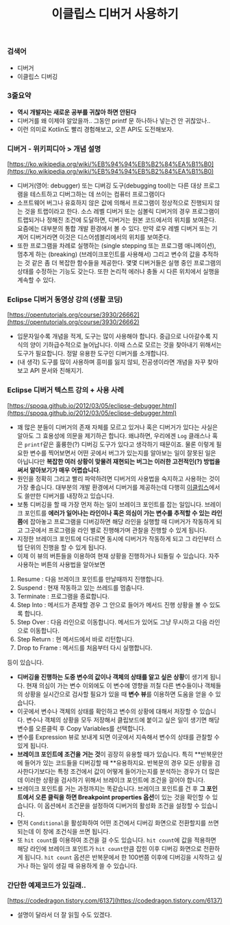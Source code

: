 ﻿---
title:  "이클립스 디버거 사용하기"
excerpt: "그래도 printf가 더 편한거 같기도 하고.."

categories:
  - 툴
tags:
  - 자바
last_modified_at: 2020-04-07TO22:30:00+09:00
---

### 검색어
- 디버거
- 이클립스 디버깅

### 3줄요약
- **역시 개발자는 새로운 공부를 귀찮아 하면 안된다**
- 디버거를 왜 이제야 알았을까.. 그동안 printf 문 하나하나 넣는건 안 귀찮았나..
- 이런 의미로 Kotlin도 빨리 경험해보고, 오픈 API도 도전해보자.

### 디버거 - 위키피디아 > 개념 설명
[https://ko.wikipedia.org/wiki/%EB%94%94%EB%B2%84%EA%B1%B0](https://ko.wikipedia.org/wiki/%EB%94%94%EB%B2%84%EA%B1%B0)
- 디버거(영어: debugger) 또는 디버깅 도구(debugging tool)는 다른 대상 프로그램을 테스트하고 디버그하는 데 쓰이는 컴퓨터 프로그램이다
- 소프트웨어 버그나 유효하지 않은 값에 의해서 프로그램이 정상적으로 진행되지 않는 것을 트랩이라고 한다. 소스 레벨 디버거 또는 심볼릭 디버거의 경우 프로그램이 트랩되거나 정해진 조건에 도달하면, 디버거는 원본 코드에서의 위치를 보여준다. 요즘에는 대부분의 통합 개발 환경에서 볼 수 있다. 만약 로우 레벨 디버거 또는 기계어 디버거라면 이것은 디스어셈블리에서의 위치를 보여준다.
-  또한 프로그램을 차례로 실행하는 (single stepping 또는 프로그램 애니메이션), 멈추게 하는 (breaking) (브레이크포인트를 사용해서) 그리고 변수의 값을 추적하는 것 같은 좀 더 복잡한 함수들을 제공한다. 몇몇 디버거들은 실행 중인 프로그램의 상태를 수정하는 기능도 갖는다. 또한 논리적 에러나 충돌 시 다른 위치에서 실행을 계속할 수 있다.

### Eclipse 디버거 동영상 강의  (생활 코딩)
[https://opentutorials.org/course/3930/26662](https://opentutorials.org/course/3930/26662)
- 입문자일수록 개념을 적게, 도구는 많이 사용해야 합니다. 중급으로 나아갈수록 지식의 양이 기하급수적으로 늘어납니다. 이때 스스로 모르는 것을 찾아내기 위해서는 도구가 필요합니다. 정말 유용한 도구인 디버거를 소개합니다.
- (내 생각) 도구를 많이 사용하며 흥미를 잃지 않되, 전공생이라면 개념을 자꾸 찾아보고 API 문서와 친해지기.

### Eclipse 디버거 텍스트 강의 + 사용 사례
[https://spoqa.github.io/2012/03/05/eclipse-debugger.html](https://spoqa.github.io/2012/03/05/eclipse-debugger.html)
- 꽤 많은 분들이 디버거의 존재 자체를 모르고 있거나 혹은 디버거가 있다는 사실은 알아도 그 효용성에 의문을 제기하곤 합니다. 왜냐하면, 우리에겐 `Log` 클래스나 혹은 `printf`같은 훌륭한(?) 디버깅 도구가 있다고 생각하기 때문이죠. 물론 이렇게 필요한 변수를 찍어보면서 어떤 곳에서 버그가 있는지를 알아보는 일이 잘못된 일은 아닙니다만 **복잡한 여러 상황이 맞물려 재현되는 버그는 이러한 고전적인(?) 방법을 써서 알아보기가 매우 어렵습니다**.
- 원인을 정확히 그리고 빨리 파악하려면 디버거의 사용법을 숙지하고 사용하는 것이 가장 좋습니다. 대부분의 개발 환경에서 디버거를 제공하는데 다행히 [이클립스](http://www.eclipse.org/)에서도 쓸만한 디버거를 내장하고 있습니다.
- 보통 디버깅을 할 때 가장 먼저 하는 일이 브레이크 포인트를 잡는 일입니다. 브레이크 포인트를 **에러가 일어나는 라인이나 혹은 의심이 가는 변수를 추적할 수 있는 라인쯤**에 잡아놓고 프로그램을 디버깅하면 해당 라인을 실행할 때 디버거가 작동하게 되고 그곳에서 프로그램을 라인 별로 진행해가며 관찰을 진행할 수 있게 됩니다.
- 지정한 브레이크 포인트에 다다르면 동시에 디버거가 작동하게 되고 그 라인부터 스텝 단위의 진행을 할 수 있게 됩니다.
- 이제 이 뷰의 버튼들을 이용하여 현재 상황을 진행하거나 되돌릴 수 있습니다. 자주 사용하는 버튼의 사용법을 알아보면

1.  Resume : 다음 브레이크 포인트를 만날때까지 진행합니다.
2.  Suspend : 현재 작동하고 있는 쓰레드를 멈춥니다.
3.  Terminate : 프로그램을 종료합니다.
4.  Step Into : 메서드가 존재할 경우 그 안으로 들어가 메서드 진행 상황을 볼 수 있도록 합니다.
5.  Step Over : 다음 라인으로 이동합니다. 메서드가 있어도 그냥 무시하고 다음 라인으로 이동합니다.
6.  Step Return : 현 메서드에서 바로 리턴합니다.
7.  Drop to Frame : 메서드를 처음부터 다시 실행합니다.

등이 있습니다.
- **디버깅을 진행하는 도중 변수의 값이나 객체의 상태를 알고 싶은 상황**이 생기게 됩니다. 현재 의심이 가는 변수 이외에도 이 변수에 영향을 끼칠 다른 변수들이나 객체들의 상황을 실시간으로 검사할 필요가 있을 때 **변수 뷰**를 이용하면 도움을 얻을 수 있습니다.
- 이곳에서 변수나 객체의 상태를 확인하고 변수의 상황에 대해서 저장할 수 있습니다. 변수나 객체의 상황을 모두 저장해서 클립보드에 붙이고 싶은 일이 생기면 해당 변수를 오른클릭 후 Copy Variables를 선택합니다.
- 변수를 Expression 뷰로 보내게 되면 이곳에서 지속해서 변수의 상태를 관찰할 수 있게 됩니다.
- **브레이크 포인트에 조건을 거는 것**이 굉장히 유용할 때가 있습니다. 특히 **반복문안에 들어가 있는 코드들을 디버깅할 때 **유용하지요. 반복문의 경우 모든 상황을 검사한다기보다는 특정 조건에서 값이 어떻게 들어가는지를 분석하는 경우가 더 많은데 이러한 상황을 검사하기 위해서 브레이크 포인트에 조건을 걸어야 합니다.
- 브레이크 포인트를 거는 과정까지는 똑같습니다. 브레이크 포인트를 건 후 **그 포인트에서 오른 클릭을 하면 Breakpoint properties 옵션**이 있는 것을 확인할 수 있습니다. 이 옵션에서 조건문을 설정하여 디버거의 활성화 조건을 설정할 수 있습니다.
- 먼저 `Conditional`을 활성화하여 어떤 조건에서 디버깅 화면으로 전환할지를 쓰면 되는데 이 창에 조건식을 쓰면 됩니다.
- 또 `hit count`를 이용하여 조건을 걸 수도 있습니다. `hit count`에 값을 적용하면 해당 라인에 브레이크 포인트가 `hit count`만큼 잡힌 이후 디버깅 화면으로 전환하게 됩니다. `hit count` 옵션은 반복문에서 한 100번쯤 이후에 디버깅을 시작하고 싶거나 하는 일이 생길 때 유용하게 쓸 수 있습니다.

### 간단한 예제코드가 있길래..
[https://codedragon.tistory.com/6137](https://codedragon.tistory.com/6137)
- 설명이 달라서 더 잘 읽힐 수도 있겠다.